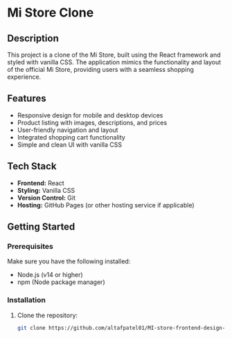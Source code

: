 
# Mi Store Clone

## Description
This project is a clone of the Mi Store, built using the React framework and styled with vanilla CSS. The application mimics the functionality and layout of the official Mi Store, providing users with a seamless shopping experience.

## Features
- Responsive design for mobile and desktop devices
- Product listing with images, descriptions, and prices
- User-friendly navigation and layout
- Integrated shopping cart functionality
- Simple and clean UI with vanilla CSS

## Tech Stack
- **Frontend:** React
- **Styling:** Vanilla CSS
- **Version Control:** Git
- **Hosting:** GitHub Pages (or other hosting service if applicable)

## Getting Started

### Prerequisites
Make sure you have the following installed:
- Node.js (v14 or higher)
- npm (Node package manager)

### Installation
1. Clone the repository:
   ```bash
   git clone https://github.com/altafpatel01/MI-store-frontend-design-.git
